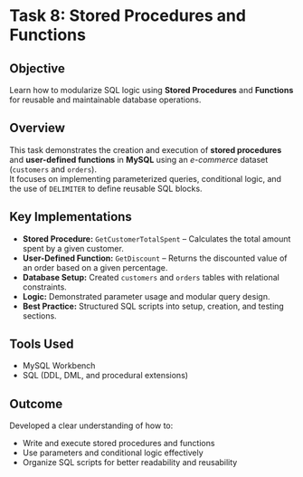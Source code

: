 # Task 8: Stored Procedures and Functions

## Objective
Learn how to modularize SQL logic using **Stored Procedures** and **Functions** for reusable and maintainable database operations.


## Overview
This task demonstrates the creation and execution of **stored procedures** and **user-defined functions** in **MySQL** using an *e-commerce* dataset (`customers` and `orders`).  
It focuses on implementing parameterized queries, conditional logic, and the use of `DELIMITER` to define reusable SQL blocks.


## Key Implementations
- **Stored Procedure:** `GetCustomerTotalSpent` – Calculates the total amount spent by a given customer.  
- **User-Defined Function:** `GetDiscount` – Returns the discounted value of an order based on a given percentage.  
- **Database Setup:** Created `customers` and `orders` tables with relational constraints.  
- **Logic:** Demonstrated parameter usage and modular query design.  
- **Best Practice:** Structured SQL scripts into setup, creation, and testing sections.


## Tools Used
- MySQL Workbench 
- SQL (DDL, DML, and procedural extensions)


## Outcome
Developed a clear understanding of how to:
- Write and execute stored procedures and functions  
- Use parameters and conditional logic effectively  
- Organize SQL scripts for better readability and reusability
